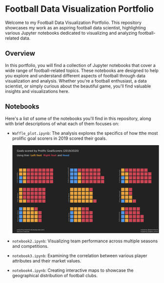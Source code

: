 # Football Data Visualization Portfolio
Welcome to my Football Data Visualization Portfolio. This repository showcases my work as an aspiring football data scientist, highlighting various Jupyter notebooks dedicated to visualizing and analyzing football-related data.

## Overview

In this portfolio, you will find a collection of Jupyter notebooks that cover a wide range of football-related topics. These notebooks are designed to help you explore and understand different aspects of football through data visualization and analysis. Whether you're a football enthusiast, a data scientist, or simply curious about the beautiful game, you'll find valuable insights and visualizations here.

## Notebooks
Here's a list of some of the notebooks you'll find in this repository, along with brief descriptions of what each of them focuses on:

- `Waffle_plot.ipynb`: The analysis explores the specifics of how tthe most prolific goal scorers in 2019 scored their goals.

  <img src="./visualizations/waffle.png" >
  
- `notebook2.ipynb`: Visualizing team performance across multiple seasons and competitions.
- `notebook3.ipynb`: Examining the correlation between various player attributes and their market values.
- `notebook4.ipynb`: Creating interactive maps to showcase the geographical distribution of football clubs.


